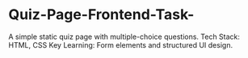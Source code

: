 # Quiz-Page-Frontend-Task-
A simple static quiz page with multiple-choice questions.  Tech Stack: HTML, CSS  Key Learning: Form elements and structured UI design.
